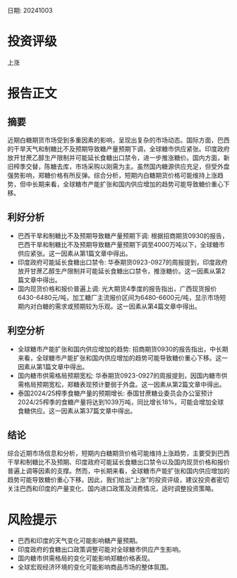 
日期: 20241003

# 投资评级

上涨

# 报告正文

## 摘要

近期白糖期货市场受到多重因素的影响，呈现出复杂的市场动态。国际方面，巴西的干旱天气和制糖比不及预期导致糖产量预期下调，全球糖市供应紧张。印度政府放开甘蔗乙醇生产限制并可能延长食糖出口禁令，进一步推涨糖价。国内方面，新旧榨季交替，陈糖去库，市场采购以刚需为主。虽然国内糖源供应充足，但受外盘强势影响，郑糖价格有所反弹。综合分析，短期内白糖期货价格可能维持上涨趋势，但中长期来看，全球糖市产能扩张和国内供应增加的趋势可能导致糖价重心下移。

## 利好分析

* 巴西干旱和制糖比不及预期导致糖产量预期下调: 根据招商期货0930的报告，巴西干旱和制糖比不及预期导致糖产量预期下调至4000万吨以下，全球糖市供应紧张。这一因素从第1篇文章中得出。
* 印度政府可能延长食糖出口禁令: 华泰期货0923-0927的周报提到，印度政府放开甘蔗乙醇生产限制并可能延长食糖出口禁令，推涨糖价。这一因素从第2篇文章中得出。
* 国内现货价格和报价普遍上调: 光大期货4季度的报告指出，广西现货报价6430-6480元/吨，加工糖厂主流报价区间为6480-6600元/吨，显示市场短期内对白糖的需求或预期较为乐观。这一因素从第4篇文章中得出。

## 利空分析

* 全球糖市产能扩张和国内供应增加的趋势: 招商期货0930的报告指出，中长期来看，全球糖市产能扩张和国内供应增加的趋势可能导致糖价重心下移。这一因素从第1篇文章中得出。
* 国内糖市供需格局预期宽松: 华泰期货0923-0927的周报提到，因国内糖市供需格局预期宽松，郑糖表现预计要弱于外盘。这一因素从第2篇文章中得出。
* 泰国2024/25榨季食糖产量的预期增长: 泰国甘蔗糖业委员会办公室预计2024/25榨季的食糖产量将达到1039万吨，同比增长18%，可能会增加全球食糖供应。这一因素从第37篇文章中得出。

## 结论

综合近期市场信息和分析，短期内白糖期货价格可能维持上涨趋势，主要受到巴西干旱和制糖比不及预期、印度政府可能延长食糖出口禁令以及国内现货价格和报价普遍上调等因素的支撑。然而，中长期来看，全球糖市产能扩张和国内供应增加的趋势可能导致糖价重心下移。因此，我们给出“上涨”的投资评级，建议投资者密切关注巴西和印度的产量变化、国内进口政策及消费情况，适时调整投资策略。

# 风险提示

* 巴西和印度的天气变化可能影响糖产量预期。
* 印度政府的食糖出口政策调整可能对全球糖市供应产生影响。
* 国内糖市供需格局的变化可能影响郑糖价格表现。
* 全球宏观经济环境的变化可能影响商品市场的整体氛围。
